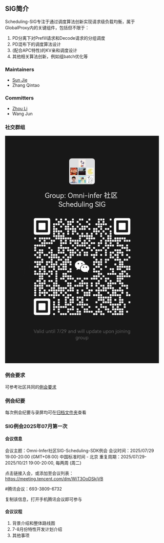 ## SIG简介

Scheduling-SIG专注于通过调度算法创新实现请求级负载均衡，属于GlobalProxy内的关键组件，包括但不限于：
1. PD分离下对Prefill请求和Decode请求的分组调度
2. PD混布下的调度算法设计
3. (配合APC特性)的KV亲和调度设计
4. 其他相关算法创新，例如组batch优化等

### Maintainers

* [Sun Jie](https://gitee.com/riosun)
* Zhang Qintao

### Committers

* [Zhou Li](https://gitee.com/lzhou-xyz)
* Wang Jun

### 社交群组

![image](figures/sig-sche-wechat.jpg)


### 例会要求
可参考社区共同的[例会要求](meetings/sig-meetings-requirement.md)

### 例会纪要
每次例会纪要与录屏均可在[归档文件夹](meetings/sig-scheduling-sdk)查看

### SIG例会2025年07月第一次

#### 会议信息

会议主题：Omni-Infer社区SIG-Scheduling-SDK例会
会议时间：2025/07/29 19:00-20:00 (GMT+08:00) 中国标准时间 - 北京
重复周期：2025/07/29-2025/10/21 19:00-20:00, 每两周 (周二)

点击链接入会，或添加至会议列表：
https://meeting.tencent.com/dm/WiT3OoDSkjVB

#腾讯会议：693-3809-6732

复制该信息，打开手机腾讯会议即可参与

#### 会议议程

1. 背景介绍和整体路线图
2. 7-8月份特性开发计划介绍
3. 其他事项
